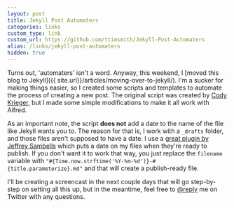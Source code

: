 ```yaml
---
layout: post
title: Jekyll Post Automaters
categories: links
custom_type: link
custom_url: https://github.com/ttimsmith/Jekyll-Post-Automaters
alias: /links/jekyll-post-automaters
hidden: true
---
```

Turns out, 'automaters' isn't a word. Anyway, this weekend, I [moved this blog to Jekyll]({{ site.url}}/articles/moving-over-to-jekyll/). I'm a sucker for making things easier, so I created some scripts and templates to automate the process of creating a new post. The original script was created by [Cody Krieger](http://blog.codykrieger.com/), but I made some simple modifications to make it all work with Alfred.

As an important note, the script **does not** add a date to the name of the file like Jekyll wants you to. The reason for that is, I work with a `_drafts` folder, and those files aren't supposed to have a date. I use a [great plugin by Jeffrey Sambells](http://jeffreysambells.com/2013/02/01/jekyll-draft-publishing-plugin) which puts a date on my files when they're ready to publish.  If you don't want it to work that way, you just replace the `filename` variable with `"#{Time.now.strftime('%Y-%m-%d')}-#{title.parameterize}.md"` and that will create a publish-ready file.

I'll be creating a screencast in the next couple days that will go step-by-step on setting all this up, but in the meantime, feel free to [@reply](https://twitter.com/ttimsmith) me on Twitter with any questions.
